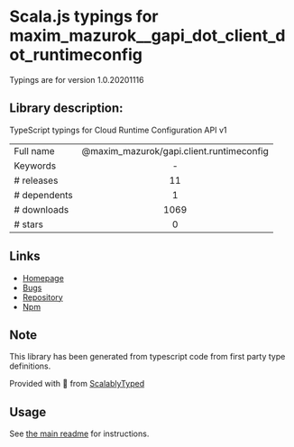 
# Scala.js typings for maxim_mazurok__gapi_dot_client_dot_runtimeconfig

Typings are for version 1.0.20201116

## Library description:
TypeScript typings for Cloud Runtime Configuration API v1

|                    |                 |
| ------------------ | :-------------: |
| Full name          | @maxim_mazurok/gapi.client.runtimeconfig |
| Keywords           | - |
| # releases         | 11 |
| # dependents       | 1 |
| # downloads        | 1069 |
| # stars            | 0 |

## Links
- [Homepage](https://github.com/Maxim-Mazurok/google-api-typings-generator#readme)
- [Bugs](https://github.com/Maxim-Mazurok/google-api-typings-generator/issues)
- [Repository](https://github.com/Maxim-Mazurok/google-api-typings-generator)
- [Npm](https://www.npmjs.com/package/%40maxim_mazurok%2Fgapi.client.runtimeconfig)
    


## Note
This library has been generated from typescript code from first party type definitions.

Provided with :purple_heart: from [ScalablyTyped](https://github.com/oyvindberg/ScalablyTyped)

## Usage
See [the main readme](../../readme.md) for instructions.


